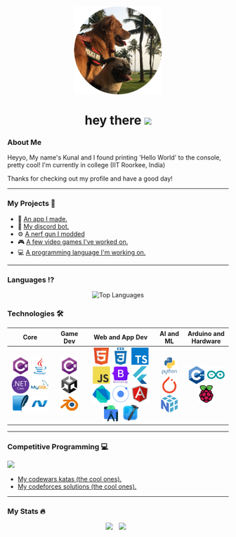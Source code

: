 <div id="header" align="center">
  <img src="Images/heart.png" width="200" height="200">
</div>
<h1 align="center">
  <div>
    hey there
    <img src="https://media.giphy.com/media/hvRJCLFzcasrR4ia7z/giphy.gif" width="30px"/>  
  </div>
</h1>

### About Me 
Heyyo, My name's Kunal and I found printing 'Hello World' to the console, pretty cool!
I'm currently in college (IIT Roorkee, India)

Thanks for checking out my profile and have a good day!

---

### My Projects  🌱

-  📱 <a href="https://github.com/kunrex/Scribie.app" target="_blank">An app I made.</a>
-  🤖 <a href="https://github.com/kunrex/Pepper.bot" target="_blank">My discord bot.</a>
-  ⚙️ <a href="https://github.com/kunrex/ard.blaster" target="_blank">A nerf gun I modded</a>
-  🎮 <a href="https://kunrex.itch.io/" target="_blank">A few video games I've worked on.</a>
-  💻 <a href="https://github.com/kunrex/Sugar.lang" target="_blank">A programming language I'm working on.</a>

---

### Languages :interrobang:

<div align="center">
  <img src="https://github-readme-stats.vercel.app/api/top-langs/?username=kunrex&layout=compact&theme=vision-friendly-dark" alt="Top Languages"/>
</div>

### Technologies  :hammer_and_wrench:

| Core | Game Dev | Web and App Dev | AI and ML | Arduino and Hardware |
| :-------------: | :-------------:| :-------------: | :-------------: | :-------------: |
| <img src="https://github.com/devicons/devicon/blob/master/icons/csharp/csharp-original.svg" title="C#" alt="C#" width="40" height="40"/> <img src="https://github.com/devicons/devicon/blob/master/icons/java/java-original.svg" title="C#" alt="C#" width="40" height="40"/> <img src="https://github.com/devicons/devicon/blob/master/icons/dotnetcore/dotnetcore-original.svg" title=".NET Core" alt=".NET Core" width="40" height="40"/> <img src="https://github.com/devicons/devicon/blob/master/icons/mysql/mysql-original-wordmark.svg" title="MySQL"  alt="MySQL" width="40" height="40"> <img src="https://github.com/devicons/devicon/blob/master/icons/sqlite/sqlite-original.svg" title="MySQL"  alt="MySQL" width="40" height="40"> <img src="https://github.com/devicons/devicon/blob/master/icons/dot-net/dot-net-original.svg" title=".NET Core" alt=".NET Core" width="40" height="40"/> | <img src="https://github.com/devicons/devicon/blob/master/icons/csharp/csharp-original.svg" title="C#" alt="C#" width="40" height="40"/> <img src="https://github.com/devicons/devicon/blob/master/icons/unity/unity-original.svg" title="Unity" alt="Unity " width="40" height="40"/> <img src="https://github.com/devicons/devicon/blob/master/icons/blender/blender-original.svg" title="Blender" alt="Blender" width="40" height="40"/> | <img src="https://github.com/devicons/devicon/blob/master/icons/html5/html5-original.svg" title="HTML5" alt="HTML5" width="40" height="40"/> <img src="https://github.com/devicons/devicon/blob/master/icons/css3/css3-plain-wordmark.svg"  title="CSS3" alt="CSS" width="40" height="40"/> <img src="https://github.com/devicons/devicon/blob/master/icons/typescript/typescript-original.svg" title="TS" alt="tS" width="40" height="40"/> <img src="https://github.com/devicons/devicon/blob/master/icons/javascript/javascript-original.svg" title="JS" alt="FlJSutter" width="40" height="40"/> <img src="https://github.com/devicons/devicon/blob/master/icons/bootstrap/bootstrap-original-wordmark.svg"  title="Boostrap" alt="Boostrap" width="40" height="40"/> <img src="https://github.com/devicons/devicon/blob/master/icons/flutter/flutter-original.svg" title="Flutter"  alt="Flutter" width="40" height="40"/> <img src="https://github.com/devicons/devicon/blob/master/icons/dart/dart-original.svg" title="Dart" alt="Dart" width="40" height="40"/> <img src="https://github.com/devicons/devicon/blob/master/icons/ionic/ionic-original.svg" title="Ionic" alt="Ionic" width="40" height="40"/> <img src="https://github.com/devicons/devicon/blob/master/icons/angularjs/angularjs-original.svg" title="Angular" alt="Angular" width="40" height="40"/> <img src="https://github.com/devicons/devicon/blob/master/icons/androidstudio/androidstudio-original.svg" title="Android Studio" width="40" height="40"/> <img src="https://github.com/devicons/devicon/blob/master/icons/xcode/xcode-original.svg" title="XCode" width="40" height="40"/> | <img src="https://github.com/devicons/devicon/blob/master/icons/python/python-original-wordmark.svg" title="Python" alt="Python" width="40" height="40"/> <img src="https://github.com/devicons/devicon/blob/master/icons/pytorch/pytorch-original.svg" title="XCode" width="40" height="40"/> <img src="https://github.com/devicons/devicon/blob/master/icons/numpy/numpy-original.svg" title="Python" alt="Python" width="40" height="40"/> |  <img src="https://github.com/devicons/devicon/blob/master/icons/cplusplus/cplusplus-original.svg" title="C++" alt="C++" width="40" height="40"/> <img src="https://github.com/devicons/devicon/blob/master/icons/arduino/arduino-original.svg" title="Arduino" width="40" height="40"/> <img src="https://github.com/devicons/devicon/blob/master/icons/raspberrypi/raspberrypi-original.svg" title="Arduino" width="40" height="40"/> 

---

### Competitive Programming :computer:

 <img src="https://www.codewars.com/users/kunrex/badges/large">

-  <a href="https://github.com/kunrex/Codewars" target="_blank">My codewars katas (the cool ones).</a> 
-  <a href="https://github.com/kunrex/Codeforces" target="_blank">My codeforces solutions (the cool ones).</a>

---

###  My Stats  :fire:

<div align="center">
  <img style="margin-right: 2%;" src="https://github-readme-stats.vercel.app/api?username=kunrex&theme=dark">
  <img style="margin-right: 2%;" src="http://github-readme-streak-stats.herokuapp.com?user=kunrex&theme=dark">
</div>
